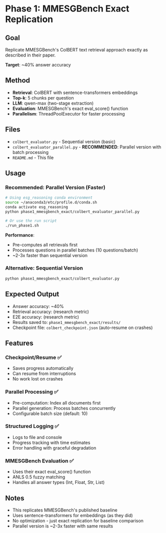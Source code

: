 # Phase 1: MMESGBench Exact Replication

## Goal
Replicate MMESGBench's ColBERT text retrieval approach exactly as described in their paper.

**Target**: ~40% answer accuracy

## Method
- **Retrieval**: ColBERT with sentence-transformers embeddings
- **Top-k**: 5 chunks per question
- **LLM**: qwen-max (two-stage extraction)
- **Evaluation**: MMESGBench's exact eval_score() function
- **Parallelism**: ThreadPoolExecutor for faster processing

## Files
- `colbert_evaluator.py` - Sequential version (basic)
- `colbert_evaluator_parallel.py` - **RECOMMENDED**: Parallel version with batch processing
- `README.md` - This file

## Usage

### Recommended: Parallel Version (Faster)
```bash
# Using esg_reasoning conda environment
source ~/anaconda3/etc/profile.d/conda.sh
conda activate esg_reasoning
python phase1_mmesgbench_exact/colbert_evaluator_parallel.py

# Or use the run script
./run_phase1.sh
```

**Performance**:
- Pre-computes all retrievals first
- Processes questions in parallel batches (10 questions/batch)
- ~2-3x faster than sequential version

### Alternative: Sequential Version
```bash
python phase1_mmesgbench_exact/colbert_evaluator.py
```

## Expected Output
- Answer accuracy: ~40%
- Retrieval accuracy: (research metric)
- E2E accuracy: (research metric)
- Results saved to: `phase1_mmesgbench_exact/results/`
- Checkpoint file: `colbert_checkpoint.json` (auto-resume on crashes)

## Features

### Checkpoint/Resume ✅
- Saves progress automatically
- Can resume from interruptions
- No work lost on crashes

### Parallel Processing ✅
- Pre-computation: Index all documents first
- Parallel generation: Process batches concurrently
- Configurable batch size (default: 10)

### Structured Logging ✅
- Logs to file and console
- Progress tracking with time estimates
- Error handling with graceful degradation

### MMESGBench Evaluation ✅
- Uses their exact eval_score() function
- ANLS 0.5 fuzzy matching
- Handles all answer types (Int, Float, Str, List)

## Notes
- This replicates MMESGBench's published baseline
- Uses sentence-transformers for embeddings (as they did)
- No optimization - just exact replication for baseline comparison
- Parallel version is ~2-3x faster with same results
